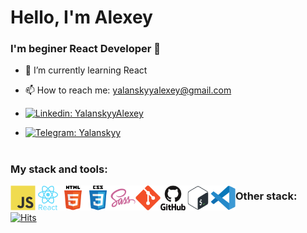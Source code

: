 <h1>Hello, I'm Alexey</h1>

### I'm beginer React Developer 👋

- 🔭 I’m currently learning React
- 📫 How to reach me: [yalanskyyalexey@gmail.com](yalanskyyalexey@gmail.com)
- [![Linkedin: YalanskyyAlexey](https://img.shields.io/badge/-YalanskyyAlexey-blue?style=flat-square&logo=Linkedin&logoColor=white&link=https://www.linkedin.com/in/yalanskyy/)](https://www.linkedin.com/in/yalanskyy/)

- [![Telegram: Yalanskyy](https://img.shields.io/badge/-Yalanskyy_Alexey-blue?style=flat-square&logo=Telegram&logoColor=white&link=https://t.me/yal_dev/)](https://t.me/yal_dev/)

<h1></h1>

### My stack and tools:

<img align="left" alt="javascript" src="https://raw.githubusercontent.com/devicons/devicon/master/icons/javascript/javascript-original.svg"  width="40" height="40" />

<img align="left" alt="React" src="https://raw.githubusercontent.com/devicons/devicon/master/icons/react/react-original-wordmark.svg" width="40" height="40" />

<img align="left" alt="HTML5" src="https://raw.githubusercontent.com/devicons/devicon/master/icons/html5/html5-original-wordmark.svg" width="40" height="40" />

<img align="left" alt="css3" src="https://raw.githubusercontent.com/devicons/devicon/master/icons/css3/css3-original-wordmark.svg" width="40" height="40" />

<!-- <img align="left" alt="bootstrap" src="https://raw.githubusercontent.com/devicons/devicon/master/icons/bootstrap/bootstrap-plain.svg" width="40" height="40" /> -->

<img align="left" alt="Sass" src="https://raw.githubusercontent.com/devicons/devicon/master/icons/sass/sass-original.svg" width="40" height="40"/>

<img align="left" alt="Git" src="https://raw.githubusercontent.com/devicons/devicon/master/icons/git/git-original.svg" width="40" height="40"/>

<img align="left" alt="GitHub" src="https://raw.githubusercontent.com/devicons/devicon/master/icons/github/github-original-wordmark.svg" width="40" heiht="40"/>

<img align="left" alt="Terminal" src="https://raw.githubusercontent.com/devicons/devicon/master/icons/bash/bash-original.svg" width="40" height="40"/>

<img align="left" alt="Visual Studio Code" src="https://raw.githubusercontent.com/devicons/devicon/master/icons/vscode/vscode-original.svg" width="40" height="40"/>

### Other stack:

[![Hits](https://hits.seeyoufarm.com/api/count/incr/badge.svg?url=https%3A%2F%2Fgithub.com%2Fyalanskyyalexey&count_bg=%2379C83D&title_bg=%23555555&icon=&icon_color=%23E7E7E7&title=hits&edge_flat=false)](https://hits.seeyoufarm.com)
